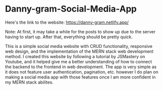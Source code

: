 # Danny-gram-Social-Media-App

Here's the link to the website: https://danny-gram.netlify.app/

Note: At first, it may take a while for the posts to show up due to the server having to start up. After that, everything should be pretty quick. 

This is a simple social media website with CRUD functionality, responsive web design, and the implementation of the MERN stack web development method. I created this website by following a tutorial by JSMastery on Youtube, and it helped give me a better understanding of how to connect the backend to the frontend in web development. The app is very simple as it does not feature user authentication, pagination, etc. however I do plan on making a social media app with those features once I am more confident in my MERN stack abilites. 
